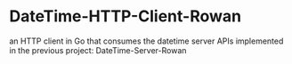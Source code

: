 # DateTime-HTTP-Client-Rowan
 an HTTP client in Go that consumes the datetime server APIs implemented in the previous project: DateTime-Server-Rowan 
